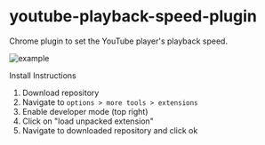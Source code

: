 # youtube-playback-speed-plugin

Chrome plugin to set the YouTube player's playback speed.

![example](https://i.gyazo.com/3d589d3fd1b38ed8f4e397c4c1746041.png)

Install Instructions

1. Download repository
2. Navigate to `options > more tools > extensions`
3. Enable developer mode (top right)
4. Click on "load unpacked extension"
5. Navigate to downloaded repository and click ok